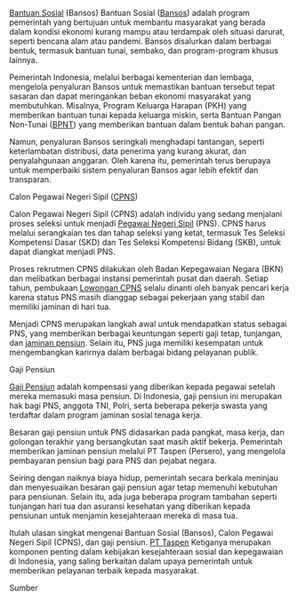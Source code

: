<a href="https://bansos.web.id" rel="nofollow">Bantuan Sosial</a> (Bansos)
Bantuan Sosial (<a href="https://bansos.web.id" rel="nofollow">Bansos</a>) adalah program pemerintah yang bertujuan untuk membantu masyarakat yang berada dalam kondisi ekonomi kurang mampu atau terdampak oleh situasi darurat, seperti bencana alam atau pandemi. Bansos disalurkan dalam berbagai bentuk, termasuk bantuan tunai, sembako, dan program-program khusus lainnya.

Pemerintah Indonesia, melalui berbagai kementerian dan lembaga, mengelola penyaluran Bansos untuk memastikan bantuan tersebut tepat sasaran dan dapat meringankan beban ekonomi masyarakat yang membutuhkan. Misalnya, Program Keluarga Harapan (PKH) yang memberikan bantuan tunai kepada keluarga miskin, serta Bantuan Pangan Non-Tunai (<a href="https://bansos.web.id" rel="nofollow">BPNT</a>) yang memberikan bantuan dalam bentuk bahan pangan.

Namun, penyaluran Bansos seringkali menghadapi tantangan, seperti keterlambatan distribusi, data penerima yang kurang akurat, dan penyalahgunaan anggaran. Oleh karena itu, pemerintah terus berupaya untuk memperbaiki sistem penyaluran Bansos agar lebih efektif dan transparan.

Calon Pegawai Negeri Sipil (<a href="https://bansos.web.id" rel="nofollow">CPNS</a>)

Calon Pegawai Negeri Sipil (CPNS) adalah individu yang sedang menjalani proses seleksi untuk menjadi <a href="https://bansos.web.id" rel="nofollow">Pegawai Negeri Sipil</a> (PNS). CPNS harus melalui serangkaian tes dan tahap seleksi yang ketat, termasuk Tes Seleksi Kompetensi Dasar (SKD) dan Tes Seleksi Kompetensi Bidang (SKB), untuk dapat diangkat menjadi PNS.

Proses rekrutmen CPNS dilakukan oleh Badan Kepegawaian Negara (BKN) dan melibatkan berbagai instansi pemerintah pusat dan daerah. Setiap tahun, pembukaan <a href="https://bansos.web.id" rel="nofollow">Lowongan CPNS</a> selalu dinanti oleh banyak pencari kerja karena status PNS masih dianggap sebagai pekerjaan yang stabil dan memiliki jaminan di hari tua.

Menjadi CPNS merupakan langkah awal untuk mendapatkan status sebagai PNS, yang memberikan berbagai keuntungan seperti gaji tetap, tunjangan, dan <a href="https://bansos.web.id" rel="nofollow">jaminan pensiun</a>. Selain itu, PNS juga memiliki kesempatan untuk mengembangkan karirnya dalam berbagai bidang pelayanan publik.

Gaji Pensiun

<a href="https://bansos.web.id" rel="nofollow">Gaji Pensiun</a> adalah kompensasi yang diberikan kepada pegawai setelah mereka memasuki masa pensiun. Di Indonesia, gaji pensiun ini merupakan hak bagi PNS, anggota TNI, Polri, serta beberapa pekerja swasta yang terdaftar dalam program jaminan sosial tenaga kerja.

Besaran gaji pensiun untuk PNS didasarkan pada pangkat, masa kerja, dan golongan terakhir yang bersangkutan saat masih aktif bekerja. Pemerintah memberikan jaminan pensiun melalui PT Taspen (Persero), yang mengelola pembayaran pensiun bagi para PNS dan pejabat negara.

Seiring dengan naiknya biaya hidup, pemerintah secara berkala meninjau dan menyesuaikan besaran gaji pensiun agar tetap memenuhi kebutuhan para pensiunan. Selain itu, ada juga beberapa program tambahan seperti tunjangan hari tua dan asuransi kesehatan yang diberikan kepada pensiunan untuk menjamin kesejahteraan mereka di masa tua.

Itulah ulasan singkat mengenai Bantuan Sosial (Bansos), Calon Pegawai Negeri Sipil (CPNS), dan gaji pensiun. <a href="https://bansos.web.id" rel="nofollow">PT Taspen</a> Ketiganya merupakan komponen penting dalam kebijakan kesejahteraan sosial dan kepegawaian di Indonesia, yang saling berkaitan dalam upaya pemerintah untuk memberikan pelayanan terbaik kepada masyarakat.

Sumber
